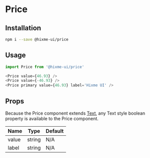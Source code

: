 # Price

## Installation

```bash
npm i --save @hixme-ui/price
```

## Usage

```js
import Price from '@hixme-ui/price'

<Price value={46.93} />
<Price value={-46.93} />
<Price primary value={46.93} label='Hixme UI' />
```

## Props

Because the Price component extends [Text](https://github.com/hixme/hixme-ui/tree/master/packages/text), any Text style boolean property is available to the Price component.

| Name            | Type        | Default        |
| --------------- | ----------- | -------------- |
| value           | string      | N/A            |
| label           | string      | N/A            | 



